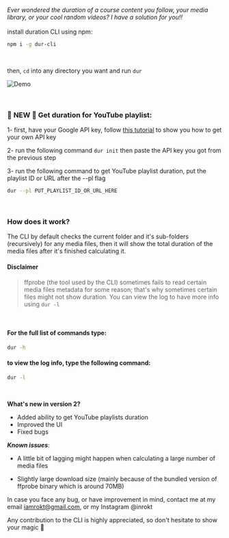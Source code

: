 *Ever wondered the duration of a course content you follow, your media library, or your cool random videos?
I have a solution for you!!*
<br>
<br>
install duration CLI using npm:

```sh
npm i -g dur-cli
```

<br>

then, `cd` into any directory you want and run `dur`


![Demo](https://i.imgur.com/LuTtqJH.gif)

<br>

### 🚀 **NEW** 🚀 Get duration for YouTube playlist:



1- first, have your Google API key, follow [this tutorial](https://youtu.be/Jl9Nitf8PJs) to show you how to get your own API key

2- run the following command `dur init` then paste the API key you got from the previous step

3- run the following command to get YouTube playlist duration, put the playlist ID or URL after the --pl flag

```bash
dur --pl PUT_PLAYLIST_ID_OR_URL_HERE
```

<br>

### How does it work?

The CLI by default checks the current folder and it's sub-folders (recursively) for any media files, then it will show the total duration of the media files after it's finished calculating it.


#### Disclaimer

> ffprobe (the tool used by the CLI) sometimes fails to read certain media files metadata for some reason; that's why sometimes certain files might not show duration. You can view the log to have more info using `dur -l`

<br>

#### For the full list of commands type:
```sh
dur -h
```

#### to view the log info, type the following command:


```sh
dur -l
```
<br>

**What's new in version 2?**

* Added ability to get YouTube playlists duration
* Improved the UI
* Fixed bugs

***Known issues***:

* A little bit of lagging might happen when calculating a large number of media files

* Slightly large download size (mainly because of the bundled version of ffprobe binary which is around 70MB)

In case you face any bug, or have improvement in mind, contact me at my email iamrokt@gmail.com, or my Instagram @inrokt

Any contribution to the CLI is highly appreciated, so don't hesitate to show your magic 🎩
